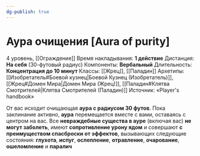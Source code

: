 ```yaml
---
dg-publish: true
---
```

# Аура очищения [Aura of purity]
4 уровень, [[Ограждение]]
Время накладывания: **1 действие**
Дистанция: **На себя** (30-футовый радиус)
Компоненты: **Вербальный**
Длительность: **Концентрация до 10 минут**
Классы: [[Жрец]], [[Паладин]]
Архетипы: [[Изобретатель#Боевой кузнец|Боевой Кузнец (Изобретатель)]], [[Жрец#Домен Мира|Домен Мира (Жрец)]], [[Паладин#Клятва Смотрителей|Клятва Смотрителей (Паладин)]]
Источник: «Player's handbook»

От вас исходит очищающая **аура с радиусом 30 футов**. Пока заклинание активно, **аура** перемещается вместе с вами, оставаясь с центром на вас. Все **невраждебные существа в ауре** (включая вас) **не могут заболеть**, имеют **сопротивление урону ядом** и совершают **с преимуществом спасброски от эффектов**, вызывающих следующие состояния: **глухота**, **испуг**, **ослепление**, **отравление**, **очарование**, **ошеломление** и **паралич**